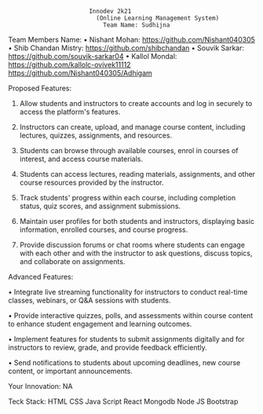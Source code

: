                            Innodev 2k21
                             (Online Learning Management System)
                               Team Name: Sudhijna
  Team Members Name:
•	Nishant Mohan: https://github.com/Nishant040305
•	Shib Chandan Mistry: https://github.com/shibchandan
•	Souvik Sarkar: https://github.com/souvik-sarkar04
•	Kallol Mondal: https://github.com/kallolc-ovivek11112
https://github.com/Nishant040305/Adhigam


Proposed Features:
1. Allow students and instructors to create accounts and log in securely to access the platform's features.

2. Instructors can create, upload, and manage course content, including lectures, quizzes, assignments, and resources.

3. Students can browse through available courses, enrol in courses of interest, and access course materials.

4. Students can access lectures, reading materials, assignments, and other course resources provided by the instructor.

5. Track students' progress within each course, including completion status, quiz scores, and assignment submissions.

6. Maintain user profiles for both students and instructors, displaying basic information, enrolled courses, and course progress.

7. Provide discussion forums or chat rooms where students can engage with each other and with the instructor to ask questions, discuss topics, and collaborate on assignments.


Advanced Features:

• Integrate live streaming functionality for instructors to conduct real-time classes, webinars, or Q&A sessions with students.

• Provide interactive quizzes, polls, and assessments within course content to enhance student engagement and learning outcomes.

• Implement features for students to submit assignments digitally and for instructors to review, grade, and provide feedback efficiently.

• Send notifications to students about upcoming deadlines, new course content, or important announcements.

Your Innovation:
NA

Teck Stack:
HTML
CSS
Java Script
React
Mongodb
Node JS
Bootstrap




